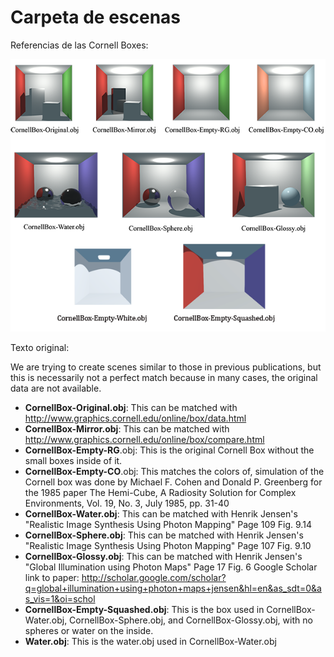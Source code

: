 # Carpeta de escenas

Referencias de las Cornell Boxes:

![](./cornell_reference.png)

Texto original:

We are trying to create scenes similar to those in previous publications, but this is necessarily not a perfect match because in many cases, the original data are not available.

- **CornellBox-Original.obj**: This can be matched with http://www.graphics.cornell.edu/online/box/data.html
- **CornellBox-Mirror.obj**: This can be matched with http://www.graphics.cornell.edu/online/box/compare.html
- **CornellBox-Empty-RG**.obj: This is the original Cornell Box without the small boxes inside of it.
- **CornellBox-Empty-CO**.obj: This matches the colors of, simulation of the Cornell box was done by Michael F. Cohen and Donald P. Greenberg for the 1985 paper The Hemi-Cube, A Radiosity Solution for Complex Environments, Vol. 19, No. 3, July 1985, pp. 31-40
- **CornellBox-Water.obj**: This can be matched with Henrik Jensen's "Realistic Image Synthesis Using Photon Mapping" Page 109 Fig. 9.14
- **CornellBox-Sphere.obj**: This can be matched with Henrik Jensen's "Realistic Image Synthesis Using Photon Mapping" Page 107 Fig. 9.10
- **CornellBox-Glossy.obj**: This can be matched with Henrik Jensen's "Global Illumination using Photon Maps" Page 17 Fig. 6 Google Scholar link to paper: http://scholar.google.com/scholar?q=global+illumination+using+photon+maps+jensen&hl=en&as_sdt=0&as_vis=1&oi=schol
- **CornellBox-Empty-Squashed.obj**: This is the box used in CornellBox-Water.obj, CornellBox-Sphere.obj, and CornellBox-Glossy.obj, with no spheres or water on the inside.
- **Water.obj**: This is the water.obj used in CornellBox-Water.obj